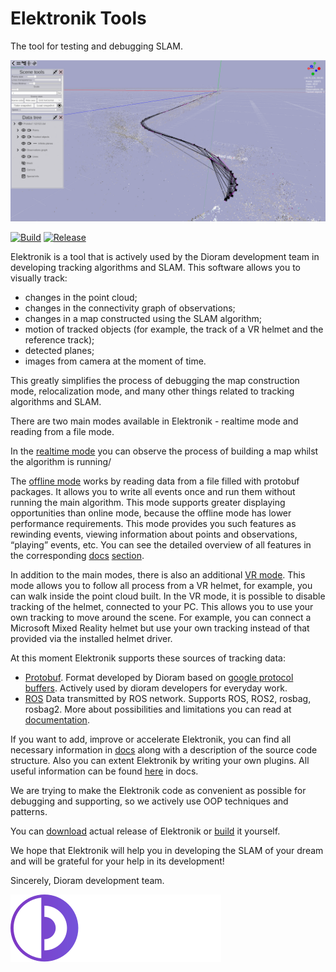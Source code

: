 # Elektronik Tools
The tool for testing and debugging SLAM.

![](docs/Images/Screenshot.png)

[![Build](https://github.com/dioram/Elektronik/actions/workflows/build.yaml/badge.svg?branch=master)](https://github.com/dioram/Elektronik/actions/workflows/build.yaml)
[![Release](https://github.com/dioram/Elektronik/actions/workflows/release.yaml/badge.svg?branch=master)](https://github.com/dioram/Elektronik/actions/workflows/release.yaml)

Elektronik is a tool that is actively used by the Dioram development team in developing tracking algorithms and SLAM.
This software allows you to visually track:
- changes in the point cloud; 
- changes in the connectivity graph of observations;
- changes in a map constructed using the SLAM algorithm;
- motion of tracked objects (for example, the track of a VR helmet and the reference track);
- detected planes;
- images from camera at the moment of time.

This greatly simplifies the process of debugging the map construction mode, relocalization mode, 
and many other things related to tracking algorithms and SLAM.

There are two main modes available in Elektronik - realtime mode and reading from a file mode.

In the [realtime mode](docs/Usage-EN.md#Online) you can observe the process of building a map whilst the algorithm is running/

The [offline mode](docs/Usage-EN.md#Offline) works by reading data from a file filled with protobuf packages.
It allows you to write all events once and run them without running the main algorithm. 
This mode supports greater displaying opportunities than online mode, because the offline mode has lower performance requirements. 
This mode provides you such features as rewinding events, viewing information about points and observations, “playing” events, etc. 
You can see the detailed overview of all features in the corresponding [docs](docs/Home-EN.md) [section](docs/Usage-EN.md#Offline).

In addition to the main modes, there is also an additional [VR mode](docs/Usage-EN.md#vr-mode). 
This mode allows you to follow all process from a VR helmet, for example, you can walk inside the point cloud built. 
In the VR mode, it is possible to disable tracking of the helmet, connected to your PC. 
This allows you to use your own tracking to move around the scene. 
For example, you can connect a Microsoft Mixed Reality helmet but use your own tracking instead of that provided 
via the installed helmet driver.

At this moment Elektronik supports these sources of tracking data:
- [Protobuf](docs/Protobuf-EN.md). Format developed by Dioram based on 
  [google protocol buffers](https://developers.google.com/protocol-buffers/?hl=en).
  Actively used by dioram developers for everyday work.
- [ROS](docs/ROS-EN.md) Data transmitted by ROS network. Supports ROS, ROS2, rosbag, rosbag2.
  More about possibilities and limitations you can read at [documentation](docs/ROS-EN.md).

If you want to add, improve or accelerate Elektronik, you can find all necessary information 
in [docs](docs/Home-EN.md) along with a description of the source code structure.
Also you can extent Elektronik by writing your own plugins. 
All useful information can be found [here](docs/Plugins-EN.md) in docs.

We are trying to make the Elektronik code as convenient 
as possible for debugging and supporting, so we actively use OOP techniques and patterns.

You can [download](https://github.com/dioram/Elektronik/releases) actual release of Elektronik or [build](docs/Build-EN.md) it yourself.

We hope that Elektronik will help you in developing the SLAM of your dream and will be grateful for your help in its development!

Sincerely, Dioram development team.

![](docs/Images/Logo.svg)